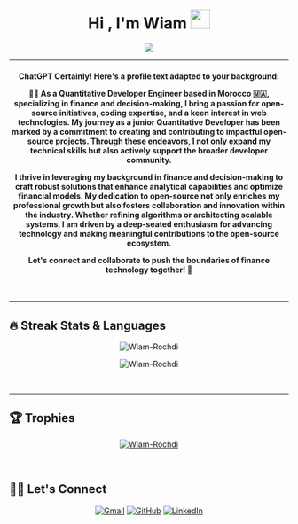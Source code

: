 

<h1 align="center">Hi , I'm Wiam <img src="https://media.giphy.com/media/hvRJCLFzcasrR4ia7z/giphy.gif" width="35"></h1>
<p align="center">
  <a href="https://github.com/Wiam-Rochdi"><img src="https://readme-typing-svg.herokuapp.com?lines=Quant+Developer+Junior+Engineer;Python%20|%20C%20|%20Java%20Enthusiast;Always%20learning%20new%20things&center=true&width=500&height=50"></a>
</p>
<hr/>
<!-- I am a Junior at Fr. CRCE pursuing B.E. in CSE. I like to Code, Design, Innovate and Experiment. I am an enthusiastic and a social person who loves to take up new challenges and learn new skills. I love meeting new people, exchanging ideas and spreading knowledge and positivity. -->

<h4 align="center">

ChatGPT
Certainly! Here's a profile text adapted to your background:

👨‍💻 As a Quantitative Developer Engineer based in Morocco 🇲🇦, specializing in finance and decision-making, I bring a passion for open-source initiatives, coding expertise, and a keen interest in web technologies. My journey as a junior Quantitative Developer has been marked by a commitment to creating and contributing to impactful open-source projects. Through these endeavors, I not only expand my technical skills but also actively support the broader developer community.

I thrive in leveraging my background in finance and decision-making to craft robust solutions that enhance analytical capabilities and optimize financial models. My dedication to open-source not only enriches my professional growth but also fosters collaboration and innovation within the industry. Whether refining algorithms or architecting scalable systems, I am driven by a deep-seated enthusiasm for advancing technology and making meaningful contributions to the open-source ecosystem.

Let's connect and collaborate to push the boundaries of finance technology together! 🚀
</h4>
<br>
<!--<div align="center">
  <a href="https://open.spotify.com/user/6s6pbtefezpookh8gwnkko15v">
    <img src="https://readme-spotify-tingz.vercel.app/api/now-playing">
  </a>
</div> -->
<hr/> 

## 🔥 Streak Stats & Languages
<p align="center"><img src="https://github-readme-streak-stats.herokuapp.com/?user=Wiam-Rochdi&theme=algolia" alt="Wiam-Rochdi" /></p>
<p align="center"><img src="https://github-readme-stats.vercel.app/api/top-langs/?username=Wiam-Rochdi&theme=algolia&layout=compact" alt="Wiam-Rochdi" /></p>

<br>
<hr/>

## 🏆 Trophies
<p align="center"> <a href="https://github.com/Wiam-Rochdi"><img
      src="https://github-profile-trophy.vercel.app/?username=Wiam-Rochdi&row=1&column=3&theme=algolia" alt="Wiam-Rochdi" /></a>  </p>

<!-- algolia -->
<br>

## 🙋‍♀️ Let's Connect
<p align="center">
  <!-- <a href=""><img src="https://img.icons8.com/bubbles/50/000000/web.png" alt="Website"/></a> -->
	<a href="mailto:Wiam.rochdi01@gmail.com"><img src="https://img.icons8.com/bubbles/50/000000/gmail.png" title='Gmail' alt="Gmail"/></a>
	<a href="https://github.com/Wiam-Rochdi"><img src="https://img.icons8.com/bubbles/50/000000/github.png" title='GitHub' alt="GitHub"/></a>
	<a href="https://www.linkedin.com/in/wiam-rochdi-2ba52a163/"><img src="https://img.icons8.com/bubbles/50/000000/linkedin.png" title='LinkedIn' alt="LinkedIn"/></a>


	
</p>

